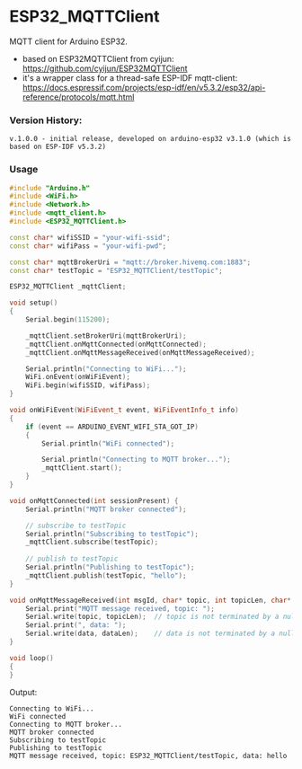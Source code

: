 # ESP32_MQTTClient

MQTT client for Arduino ESP32.

- based on ESP32MQTTClient from cyijun: https://github.com/cyijun/ESP32MQTTClient
- it's a wrapper class for a thread-safe ESP-IDF mqtt-client: https://docs.espressif.com/projects/esp-idf/en/v5.3.2/esp32/api-reference/protocols/mqtt.html

### Version History:
```
v.1.0.0 - initial release, developed on arduino-esp32 v3.1.0 (which is based on ESP-IDF v5.3.2)
```

### Usage

```c++
#include "Arduino.h"
#include <WiFi.h>
#include <Network.h>
#include <mqtt_client.h>
#include <ESP32_MQTTClient.h>

const char* wifiSSID = "your-wifi-ssid";
const char* wifiPass = "your-wifi-pwd";

const char* mqttBrokerUri = "mqtt://broker.hivemq.com:1883";
const char* testTopic = "ESP32_MQTTClient/testTopic";

ESP32_MQTTClient _mqttClient;

void setup()
{
	Serial.begin(115200);

	_mqttClient.setBrokerUri(mqttBrokerUri);
	_mqttClient.onMqttConnected(onMqttConnected);
	_mqttClient.onMqttMessageReceived(onMqttMessageReceived);

	Serial.println("Connecting to WiFi...");
	WiFi.onEvent(onWiFiEvent);
	WiFi.begin(wifiSSID, wifiPass);
}

void onWiFiEvent(WiFiEvent_t event, WiFiEventInfo_t info)
{
	if (event == ARDUINO_EVENT_WIFI_STA_GOT_IP)
	{
		Serial.println("WiFi connected");

		Serial.println("Connecting to MQTT broker...");
		_mqttClient.start();
	}
}

void onMqttConnected(int sessionPresent) {
	Serial.println("MQTT broker connected");

	// subscribe to testTopic
	Serial.println("Subscribing to testTopic");
	_mqttClient.subscribe(testTopic);
	
	// publish to testTopic
	Serial.println("Publishing to testTopic");
	_mqttClient.publish(testTopic, "hello");
}

void onMqttMessageReceived(int msgId, char* topic, int topicLen, char* data, int dataLen, int currentDataOffset, int totalDataLen, bool retain, int qos, bool dup) {
	Serial.print("MQTT message received, topic: ");
	Serial.write(topic, topicLen);	// topic is not terminated by a null char!
	Serial.print(", data: ");
	Serial.write(data, dataLen);	// data is not terminated by a null char!
}

void loop()
{
}
```

Output:
```
Connecting to WiFi...
WiFi connected
Connecting to MQTT broker...
MQTT broker connected
Subscribing to testTopic
Publishing to testTopic
MQTT message received, topic: ESP32_MQTTClient/testTopic, data: hello
```
